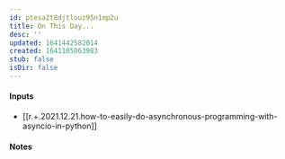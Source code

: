 ```yaml
---
id: ptesa2t8djtlouz95n1mp2u
title: On This Day...
desc: ''
updated: 1641442582014
created: 1641105063983
stub: false
isDir: false
---
```



#### Inputs

- [[r.+.2021.12.21.how-to-easily-do-asynchronous-programming-with-asyncio-in-python]]

#### Notes

